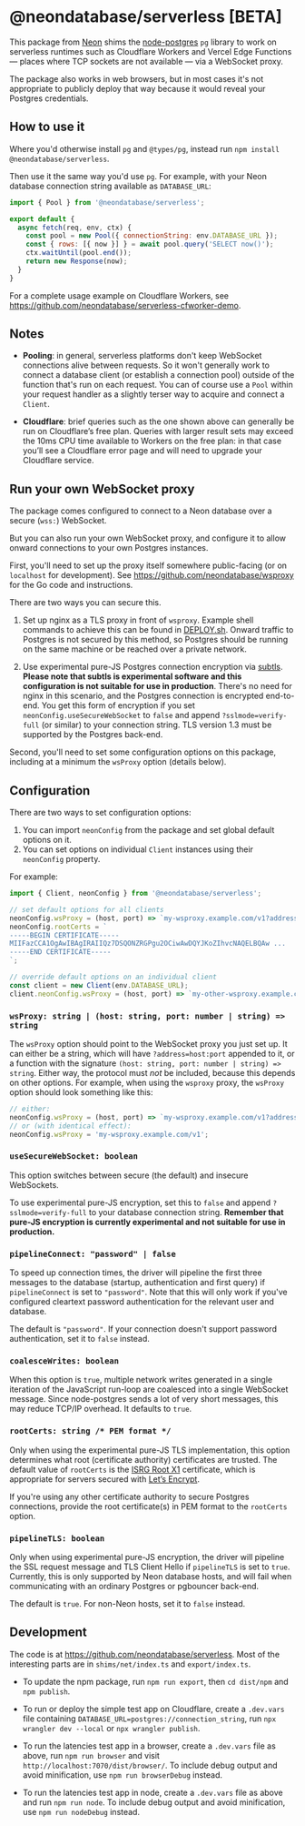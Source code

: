 # @neondatabase/serverless [BETA]

This package from [Neon](https://neon.tech) shims the [node-postgres](https://node-postgres.com/) `pg` library to work on serverless runtimes such as Cloudflare Workers and Vercel Edge Functions — places where TCP sockets are not available — via a WebSocket proxy.

The package also works in web browsers, but in most cases it's not appropriate to publicly deploy that way because it would reveal your Postgres credentials.


## How to use it

Where you'd otherwise install `pg` and `@types/pg`, instead run `npm install @neondatabase/serverless`.

Then use it the same way you'd use `pg`. For example, with your Neon database connection string available as `DATABASE_URL`:

```javascript
import { Pool } from '@neondatabase/serverless';

export default {
  async fetch(req, env, ctx) {
    const pool = new Pool({ connectionString: env.DATABASE_URL });
    const { rows: [{ now }] } = await pool.query('SELECT now()');
    ctx.waitUntil(pool.end());
    return new Response(now);
  }
}
```

For a complete usage example on Cloudflare Workers, see https://github.com/neondatabase/serverless-cfworker-demo.


## Notes

* **Pooling**: in general, serverless platforms don't keep WebSocket connections alive between requests. So it won't generally work to connect a database client (or establish a connection pool) outside of the function that's run on each request. You can of course use a `Pool` within your request handler as a slightly terser way to acquire and connect a `Client`.

* **Cloudflare**: brief queries such as the one shown above can generally be run on Cloudflare’s free plan. Queries with larger result sets may exceed the 10ms CPU time available to Workers on the free plan: in that case you’ll see a Cloudflare error page and will need to upgrade your Cloudflare service.


## Run your own WebSocket proxy

The package comes configured to connect to a Neon database over a secure (`wss:`) WebSocket.

But you can also run your own WebSocket proxy, and configure it to allow onward connections to your own Postgres instances.

First, you'll need to set up the proxy itself somewhere public-facing (or on `localhost` for development). See https://github.com/neondatabase/wsproxy for the Go code and instructions.

There are two ways you can secure this.

1. Set up nginx as a TLS proxy in front of `wsproxy`. Example shell commands to achieve this can be found in [DEPLOY.sh](DEPLOY.sh). Onward traffic to Postgres is not secured by this method, so Postgres should be running on the same machine or be reached over a private network.

2. Use experimental pure-JS Postgres connection encryption via [subtls](https://github.com/jawj/subtls). **Please note that subtls is experimental software and this configuration is not suitable for use in production**. There's no need for nginx in this scenario, and the Postgres connection is encrypted end-to-end. You get this form of encryption if you set `neonConfig.useSecureWebSocket` to `false` and append `?sslmode=verify-full` (or similar) to your connection string. TLS version 1.3 must be supported by the Postgres back-end.

Second, you'll need to set some configuration options on this package, including at a minimum the `wsProxy` option (details below).


## Configuration

There are two ways to set configuration options:

1. You can import `neonConfig` from the package and set global default options on it. 
2. You can set options on individual `Client` instances using their `neonConfig` property.

For example:

```javascript
import { Client, neonConfig } from '@neondatabase/serverless';

// set default options for all clients
neonConfig.wsProxy = (host, port) => `my-wsproxy.example.com/v1?address=${host}:${port}`;
neonConfig.rootCerts = `
-----BEGIN CERTIFICATE-----
MIIFazCCA1OgAwIBAgIRAIIQz7DSQONZRGPgu2OCiwAwDQYJKoZIhvcNAQELBQAw ...
-----END CERTIFICATE-----
`;

// override default options on an individual client
const client = new Client(env.DATABASE_URL);
client.neonConfig.wsProxy = (host, port) => `my-other-wsproxy.example.com/v1?address=${host}:${port}`;
```

### `wsProxy: string | (host: string, port: number | string) => string`

The `wsProxy` option should point to the WebSocket proxy you just set up. It can either be a string, which will have `?address=host:port` appended to it, or a function with the signature `(host: string, port: number | string) => string`. Either way, the protocol must _not_ be included, because this depends on other options. For example, when using the `wsproxy` proxy, the `wsProxy` option should look something like this:

```javascript
// either:
neonConfig.wsProxy = (host, port) => `my-wsproxy.example.com/v1?address=${host}:${port}`
// or (with identical effect):
neonConfig.wsProxy = 'my-wsproxy.example.com/v1';
```

### `useSecureWebSocket: boolean`

This option switches between secure (the default) and insecure WebSockets. 

To use experimental pure-JS encryption, set this to `false` and append `?sslmode=verify-full` to your database connection string. **Remember that pure-JS encryption is currently experimental and not suitable for use in production.**

### `pipelineConnect: "password" | false`

To speed up connection times, the driver will pipeline the first three messages to the database (startup, authentication and first query) if `pipelineConnect` is set to `"password"`. Note that this will only work if you've configured cleartext password authentication for the relevant user and database. 

The default is `"password"`. If your connection doesn't support password authentication, set it to `false` instead.

### `coalesceWrites: boolean`

When this option is `true`, multiple network writes generated in a single iteration of the JavaScript run-loop are coalesced into a single WebSocket message. Since node-postgres sends a lot of very short messages, this may reduce TCP/IP overhead. It defaults to `true`.

### `rootCerts: string /* PEM format */`

Only when using the experimental pure-JS TLS implementation, this option determines what root (certificate authority) certificates are trusted. The default value of `rootCerts` is the [ISRG Root X1](https://letsencrypt.org/certificates/) certificate, which is appropriate for servers secured with [Let’s Encrypt](https://letsencrypt.org/).

If you're using any other certificate authority to secure Postgres connections, provide the root certificate(s) in PEM format to the `rootCerts` option.

### `pipelineTLS: boolean`

Only when using experimental pure-JS encryption, the driver will pipeline the SSL request message and TLS Client Hello if `pipelineTLS` is set to `true`. Currently, this is only supported by Neon database hosts, and will fail when communicating with an ordinary Postgres or pgbouncer back-end.

The default is `true`. For non-Neon hosts, set it to `false` instead.

## Development

The code is at https://github.com/neondatabase/serverless. Most of the interesting parts are in `shims/net/index.ts` and `export/index.ts`.

* To update the npm package, run `npm run export`, then `cd dist/npm` and `npm publish`.

* To run or deploy the simple test app on Cloudflare, create a `.dev.vars` file containing `DATABASE_URL=postgres://connection_string`, run `npx wrangler dev --local` or `npx wrangler publish`.

* To run the latencies test app in a browser, create a `.dev.vars` file as above, run `npm run browser` and visit `http://localhost:7070/dist/browser/`. To include debug output and avoid minification, use `npm run browserDebug` instead.

* To run the latencies test app in node, create a `.dev.vars` file as above and run `npm run node`. To include debug output and avoid minification, use `npm run nodeDebug` instead.